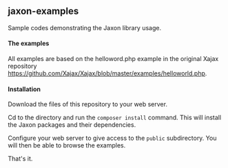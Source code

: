 ## jaxon-examples

Sample codes demonstrating the Jaxon library usage.

#### The examples

All examples are based on the helloword.php example in the original Xajax repository https://github.com/Xajax/Xajax/blob/master/examples/helloworld.php.

#### Installation

Download the files of this repository to your web server.

Cd to the directory and run the `composer install` command.
This will install the Jaxon packages and their dependencies.

Configure your web server to give access to the `public` subdirectory.
You will then be able to browse the examples.

That's it.
